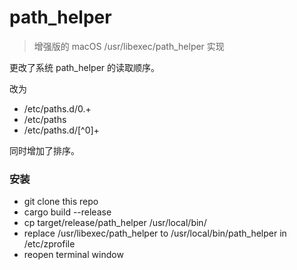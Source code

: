 # path_helper

> 增强版的 macOS /usr/libexec/path_helper 实现

更改了系统 path_helper 的读取顺序。

改为

- /etc/paths.d/0.+
- /etc/paths
- /etc/paths.d/[^0]+

同时增加了排序。

### 安装
- git clone this repo
- cargo build --release
- cp target/release/path_helper /usr/local/bin/
- replace /usr/libexec/path_helper to /usr/local/bin/path_helper in /etc/zprofile
- reopen terminal window

